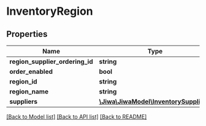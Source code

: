 # InventoryRegion

## Properties
Name | Type | Description | Notes
------------ | ------------- | ------------- | -------------
**region_supplier_ordering_id** | **string** |  | [optional] 
**order_enabled** | **bool** |  | [optional] 
**region_id** | **string** |  | [optional] 
**region_name** | **string** |  | [optional] 
**suppliers** | [**\Jiwa\JiwaModel\InventorySupplier[]**](InventorySupplier.md) |  | [optional] 

[[Back to Model list]](../README.md#documentation-for-models) [[Back to API list]](../README.md#documentation-for-api-endpoints) [[Back to README]](../README.md)


